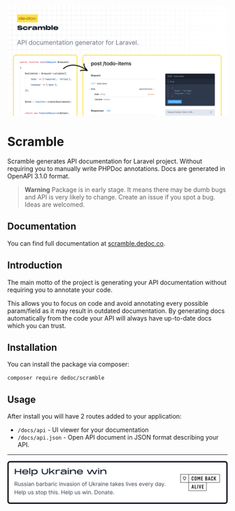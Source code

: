 <p>
  <a href="https://scramble.dedoc.co" target="_blank">
    <img src="./.github/gh-img.png?v=1" alt="Scramble – Laravel API documentation generator"/>
  </a>
</p>

# Scramble

Scramble generates API documentation for Laravel project. Without requiring you to manually write PHPDoc annotations. Docs are generated in OpenAPI 3.1.0 format.

> **Warning**
> Package is in early stage. It means there may be dumb bugs and API is very likely to change. Create an issue if you spot a bug. Ideas are welcomed.

## Documentation

You can find full documentation at [scramble.dedoc.co](https://scramble.dedoc.co).

## Introduction

The main motto of the project is generating your API documentation without requiring you to annotate your code.

This allows you to focus on code and avoid annotating every possible param/field as it may result in outdated documentation. By generating docs automatically from the code your API will always have up-to-date docs which you can trust.

## Installation
You can install the package via composer:
```shell
composer require dedoc/scramble
```

## Usage
After install you will have 2 routes added to your application:

- `/docs/api` - UI viewer for your documentation
- `/docs/api.json` - Open API document in JSON format describing your API.

---

<p>
  <a href="https://savelife.in.ua/en/donate-en/" target="_blank">
    <img src="./.github/gh-promo.svg?v=1" alt="Donate"/>
  </a>
</p> 
